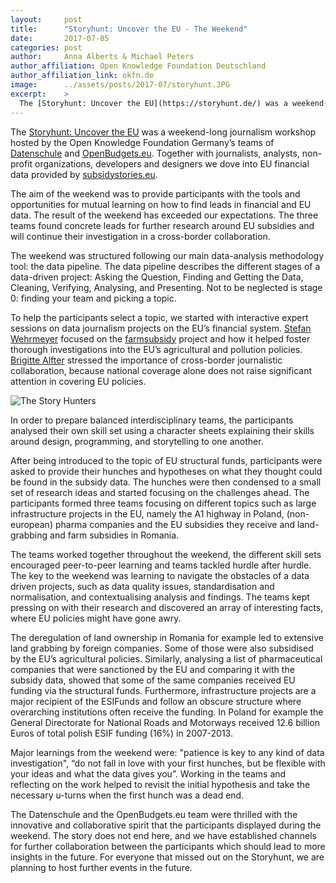 ```yaml
---
layout:     post
title:      "Storyhunt: Uncover the EU - The Weekend"
date:       2017-07-05
categories: post
author:     Anna Alberts & Michael Peters
author_affiliation: Open Knowledge Foundation Deutschland
author_affiliation_link: okfn.de
image:      ../assets/posts/2017-07/storyhunt.JPG
excerpt:    >
  The [Storyhunt: Uncover the EU](https://storyhunt.de/) was a weekend-long journalism workshop hosted by the Open Knowledge Foundation Germany’s teams of [Datenschule](https://datenschule.de/) and [OpenBudgets.eu](http://openbudgets.eu/). Together with journalists, analysts, non-profit organizations, developers and designers we dove into EU financial data provided by [subsidystories.eu](http://subsidystories.eu/). 
---
```


The [Storyhunt: Uncover the EU](https://storyhunt.de/) was a weekend-long journalism workshop hosted by the Open Knowledge Foundation Germany’s teams of [Datenschule](https://datenschule.de/) and [OpenBudgets.eu](http://openbudgets.eu/). Together with journalists, analysts, non-profit organizations, developers and designers we dove into EU financial data provided by [subsidystories.eu](http://subsidystories.eu/). 

The aim of the weekend was to provide participants with the tools and opportunities for mutual learning on how to find leads in financial and EU data. The result of the weekend has exceeded our expectations. The three teams found concrete leads for further research around EU subsidies and will continue their investigation in a cross-border collaboration. 

The weekend was structured following our main data-analysis methodology tool: the data pipeline. The data pipeline describes the different stages of a data-driven project: Asking the Question, Finding and Getting the Data, Cleaning, Verifying, Analysing, and Presenting. Not to be neglected is stage 0: finding your team and picking a topic. 

To help the participants select a topic, we started with interactive expert sessions on data journalism projects on the EU’s financial system. [Stefan Wehrmeyer](https://twitter.com/stefanwehrmeyer?lang=en) focused on the [farmsubsidy](http://farmsubsidy.openspending.org/) project and how it helped foster thorough investigations into the EU’s agricultural and pollution policies. [Brigitte Alfter](http://www.alfter.dk/) stressed the importance of cross-border journalistic collaboration, because national coverage alone does not raise significant attention in covering EU policies. 

<img alt="The Story Hunters" src="{{site.baseurl}}/assets/posts/2017-07/storyhunt.JPG">

In order to prepare balanced interdisciplinary teams, the participants analysed their own skill set using a character sheets explaining their skills around design, programming, and storytelling to one another. 

After being introduced to the topic of EU structural funds, participants were asked to provide their hunches and hypotheses on what they thought could be found in the subsidy data. The hunches were then condensed to a small set of research ideas and started focusing on the challenges ahead. The participants formed three teams focusing on different topics such as large infrastructure projects in the EU, namely the A1 highway in Poland, (non-european) pharma companies and the EU subsidies they receive and land-grabbing and farm subsidies in Romania.  

The teams worked together throughout the weekend, the different skill sets encouraged peer-to-peer learning and teams tackled hurdle after hurdle. The key to the weekend was learning to navigate the obstacles of a data driven projects, such as data quality issues, standardisation and normalisation, and contextualising analysis and findings. The teams kept pressing on with their research and discovered an array of interesting facts, where EU policies might have gone awry. 

The deregulation of land ownership in Romania for example led to extensive land grabbing by foreign companies. Some of those were also subsidised by the EU’s agricultural policies. Similarly, analysing a list of pharmaceutical companies that were sanctioned by the EU and comparing it with the subsidy data, showed that some of the same companies received EU funding via the structural funds. Furthermore, infrastructure projects are a major recipient of the ESIFunds and follow an obscure structure where overarching institutions often receive the funding. In Poland for example the General Directorate for National Roads and Motorways received 12.6 billion Euros of total polish ESIF funding (16%) in 2007-2013. 

Major learnings from the weekend were: "patience is key to any kind of data investigation", “do not fall in love with your first hunches, but be flexible with your ideas and what the data gives you”. Working in the teams and reflecting on the work helped to revisit the initial hypothesis and take the necessary u-turns when the first hunch was a dead end. 

The Datenschule and the OpenBudgets.eu team were thrilled with the innovative and collaborative spirit that the participants displayed during the weekend. The story does not end here, and we have established channels for further collaboration between the participants which should lead to more insights in the future. For everyone that missed out on the Storyhunt, we are planning to host further events in the future.  

